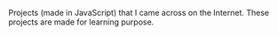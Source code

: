 Projects (made in JavaScript) that I came across on the Internet.
These projects are made for learning purpose.
